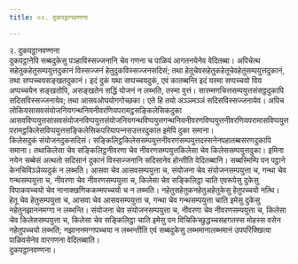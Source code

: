 ```yaml
---
title: ०२. दुकपट्ठानवण्णना

---
```

२. दुकपट्ठानवण्णना  
दुकपट्ठानेपि सब्बदुकेसु पञ्हाविस्सज्‍जनानि चेव गणना च पाळियं आगतनयेनेव वेदितब्बा। अपिचेत्थ सहेतुकहेतुसम्पयुत्तदुकानं विस्सज्‍जनं हेतुदुकविस्सज्‍जनसदिसं; तथा हेतूचेवसहेतुकहेतूचेवहेतुसम्पयुत्तदुकानं, तथा सप्पच्‍चयसङ्खतदुकानं। इदं दुकं यथा सप्पच्‍चयदुकं, एवं कातब्बन्ति इदं यस्मा सप्पच्‍चयो विय अप्पच्‍चयेन सङ्खतोपि, असङ्खतेन सद्धिं योजनं न लब्भति, तस्मा वुत्तं। सारम्मणचित्तसम्पयुत्तसंसट्ठदुकापि सदिसविस्सज्‍जनायेव; तथा आसवओघयोगगोच्छका। एते हि तयो अञ्‍ञमञ्‍ञं सदिसविस्सज्‍जनायेव। अपिच लोकियसासवसंयोजनियगन्थनियनीवरणियपरामट्ठसङ्किलेसिकदुका आसवविप्पयुत्तसासवसंयोजनविप्पयुत्तसंयोजनियगन्थविप्पयुत्तगन्थनियनीवरणविप्पयुत्तनीवरणियपरामासविप्पयुत्तपरामट्ठकिलेसविप्पयुत्तसङ्किलेसिकपरियापन्‍नसउत्तरदुकात इमेपि दुका समाना।  
किलेसदुकं संयोजनदुकसदिसं। सङ्किलिट्ठकिलेससम्पयुत्तनीवरणसम्पयुत्तदस्सनेनपहातब्बसरणदुकापि समाना। तथाकिलेसा चेव सङ्किलिट्ठनीवरणा चेव नीवरणसम्पयुत्तकिलेसा चेव किलेससम्पयुत्तदुका। इमिना नयेन सब्बेसं अत्थतो सदिसानं दुकानं विस्सज्‍जनानि सदिसानेव होन्तीति वेदितब्बानि। सब्बस्मिम्पि पन पट्ठाने केनचिविञ्‍ञेय्यदुकं न लब्भति। आसवा चेव आसवसम्पयुत्ता च, संयोजना चेव संयोजनसम्पयुत्ता च, गन्था चेव गन्थसम्पयुत्ता च, नीवरणा चेव नीवरणसम्पयुत्ता च, किलेसा चेव सङ्किलिट्ठा चाति एवरूपेसु दुकेसु विपाकपच्‍चयो चेव नानाक्खणिककम्मपच्‍चयो च न लब्भति। नहेतुसहेतुकनहेतुअहेतुकेसु हेतुपच्‍चयो नत्थि। हेतू चेव हेतुसम्पयुत्ता च, आसवा चेव आसवसम्पयुत्ता च, गन्था चेव गन्थसम्पयुत्ता चाति इमेसु दुकेसु नहेतुनझाननमग्गा न लब्भन्ति। संयोजना चेव संयोजनसम्पयुत्ता च, नीवरणा चेव नीवरणसम्पयुत्ता च, किलेसा चेव किलेससम्पयुत्ता च, किलेसा चेव सङ्किलिट्ठा चाति इमेसु पन विचिकिच्छुद्धच्‍चसहगतस्स मोहस्स वसेन नहेतुपच्‍चयो लब्भति; नझाननमग्गपच्‍चया न लब्भन्तीति एवं सब्बदुकेसु लब्भमानालब्भमानं उपपरिक्खित्वा पाळिवसेनेव वारगणना वेदितब्बाति।  
दुकपट्ठानवण्णना।  